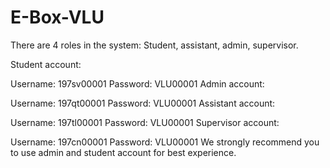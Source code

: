 # E-Box-VLU
There are 4 roles in the system: Student, assistant, admin, supervisor.

Student account:

Username: 197sv00001
Password: VLU00001
Admin account:

Username: 197qt00001
Password: VLU00001
Assistant account:

Username: 197tl00001
Password: VLU00001
Supervisor account:

Username: 197cn00001
Password: VLU00001
We strongly recommend you to use admin and student account for best experience.
